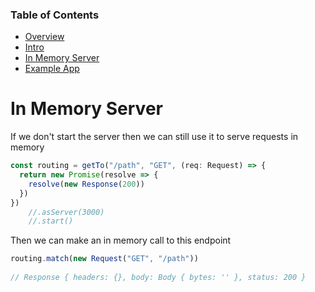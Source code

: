 ### Table of Contents

- [Overview](/http4js)
- [Intro](/http4js/Intro)
- [In Memory Server](/http4js/In-memory)
- [Example App](https://github.com/TomShacham/http4js-eg)

# In Memory Server

If we don't start the server then we can still use it to serve requests in memory

```typescript
const routing = getTo("/path", "GET", (req: Request) => {
  return new Promise(resolve => {
    resolve(new Response(200))
  })
})
    //.asServer(3000)
    //.start()    
```

Then we can make an in memory call to this endpoint

```typescript
routing.match(new Request("GET", "/path"))
     
// Response { headers: {}, body: Body { bytes: '' }, status: 200 }

```
